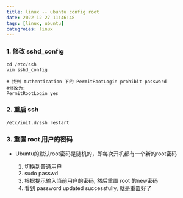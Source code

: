 ```yaml
---
title: linux -- ubuntu config root
date: 2022-12-27 11:46:48
tags: [linux, ubuntu]
categroies: linux
---
```


### 1. 修改 sshd_config

```shell
cd /etc/ssh
vim sshd_config

# 找到 Authentication 下的 PermitRootLogin prohibit-password
#修改为:
PermitRootLogin yes
```


### 2. 重启 ssh

```shell
/etc/init.d/ssh restart
```

### 3. 重置 root 用户的密码
  - Ubuntu的默认root密码是随机的，即每次开机都有一个新的root密码

    1. 切换到普通用户
    2. sudo passwd
    3. 根据提示输入当前用户的密码, 然后重置 root 的new密码
    4. 看到 password updated successfully, 就是重置好了

